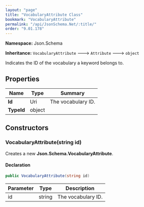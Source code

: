 ```yaml
---
layout: "page"
title: "VocabularyAttribute Class"
bookmark: "VocabularyAttribute"
permalink: "/api/JsonSchema.Net/:title/"
order: "9.01.178"
---
```

**Namespace:** Json.Schema

**Inheritance:**
`VocabularyAttribute`
 🡒 
`Attribute`
 🡒 
`object`

Indicates the ID of the vocabulary a keyword belongs to.

## Properties

| Name | Type | Summary |
|---|---|---|
| **Id** | Uri | The vocabulary ID. |
| **TypeId** | object |  |

## Constructors

### VocabularyAttribute(string id)

Creates a new **Json.Schema.VocabularyAttribute**.

#### Declaration

```c#
public VocabularyAttribute(string id)
```

| Parameter | Type | Description |
|---|---|---|
| id | string | The vocabulary ID. |


